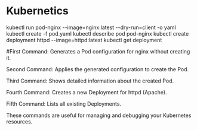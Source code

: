 # Kubernetics
kubectl run pod-nginx --image=nginx:latest --dry-run=client -o yaml
kubectl create -f pod.yaml
kubectl describe pod pod-nginx
kubectl create deployment httpd --image=httpd:latest
kubectl get deployment

#First Command: Generates a Pod configuration for nginx without creating it.

Second Command: Applies the generated configuration to create the Pod.

Third Command: Shows detailed information about the created Pod.

Fourth Command: Creates a new Deployment for httpd (Apache).

Fifth Command: Lists all existing Deployments.

These commands are useful for managing and debugging your Kubernetes resources.
